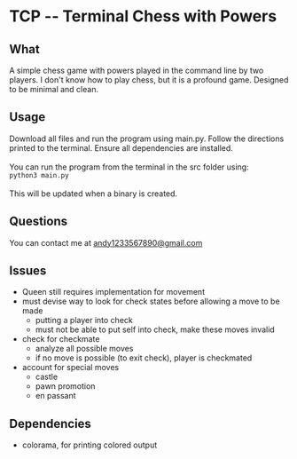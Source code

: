 # TCP -- Terminal Chess with Powers

## What
A simple chess game with powers played in the command line by two players. I don't know how to play chess, but it is a profound game. Designed to be minimal and clean.

## Usage
Download all files and run the program using main.py. Follow the directions printed to the terminal. Ensure all dependencies are installed.\
\
You can run the program from the terminal in the src folder using:\
`python3 main.py`\
\
This will be updated when a binary is created.

## Questions
You can contact me at andy1233567890@gmail.com

## Issues
- Queen still requires implementation for movement
- must devise way to look for check states before allowing a move to be made
    - putting a player into check
    - must not be able to put self into check, make these moves invalid
- check for checkmate
    - analyze all possible moves
    - if no move is possible (to exit check), player is checkmated
- account for special moves
    - castle
    - pawn promotion
    - en passant

## Dependencies
- colorama, for printing colored output